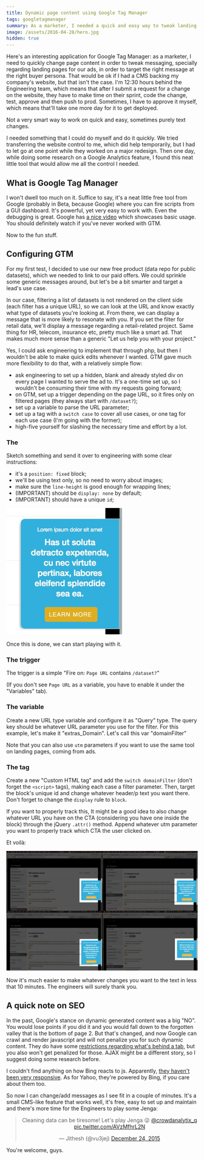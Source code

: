 ```yaml
---
title: Dynamic page content using Google Tag Manager
tags: googletagmanager
summary: As a marketer, I needed a quick and easy way to tweak landing pages messages targeted at buyer personas, without having to go through Engineering for small changes. Google Tag Manager let me do just that.
image: /assets/2016-04-28/hero.jpg
hidden: true
---
```


Here's an interesting application for Google Tag Manager: as a marketer, I need to quickly change page content in order to tweak messaging, specially regarding landing pages for our ads, in order to target the right message at the right buyer persona. That would be ok if I had a CMS backing my company's website, but that isn't the case. I'm 12:30 hours behind the Engineering team, which means that after I submit a request for a change on the website, they have to make time on their sprint, code the change, test, approve and then push to prod. Sometimes, I have to approve it myself, which means that'll take one more day for it to get deployed.

Not a very smart way to work on quick and easy, sometimes purely text changes.

I needed something that I could do myself and do it quickly. We tried transferring the website control to me, which did help temporarily, but I had to let go at one point while they worked on a major redesign. Then one day, while doing some research on a Google Analytics feature, I found this neat little tool that would allow me all the control I needed.

## What is Google Tag Manager

I won't dwell too much on it. Suffice to say, it's a neat little free tool from Google (probably in Beta, because Google) where you can fire scripts from a GUI dashboard. It's powerful, yet very easy to work with. Even the debugging is great. Google has <a href="https://www.youtube.com/watch?v=6s33_E-UhHQ" target="_blank">a nice video</a> which showcases basic usage. You should definitely watch if you've never worked with GTM.

Now to the fun stuff.


## Configuring GTM

For my first test, I decided to use our new free product (data repo for public datasets), which we needed to link to our paid offers. We could sprinkle some generic messages around, but let's be a bit smarter and target a lead's use case.

In our case, filtering a list of datasets is not rendered on the client side (each filter has a unique URL), so we can look at the URL and know exactly what type of datasets you're looking at. From there, we can display a message that is more likely to resonate with you. If you set the filter for retail data, we'll display a message regarding a retail-related project. Same thing for HR, telecom, insurance etc, pretty much like a smart ad. That makes much more sense than a generic "Let us help you with your project."

Yes, I could ask engineering to implement that through php, but then I wouldn't be able to make quick edits whenever I wanted. GTM gave much more flexibility to do that, with a relatively simple flow:

* ask engineering to set up a hidden, blank and already styled div on every page I wanted to serve the ad to. It's a one-time set up, so I wouldn't be consuming their time with my requests going forward;
* on GTM, set up a trigger depending on the page URL, so it fires only on filtered pages (they always start with `/dataset?`);
* set up a variable to parse the URL parameter;
* set up a tag with a `switch case` to cover all use cases, or one tag for each use case (I'm going with the former);
* high-five yourself for slashing the necessary time and effort by a lot.

### The <div>
Sketch something and send it over to engineering with some clear instructions:

* it's a `position: fixed` block;
* we'll be using text only, so no need to worry about images;
* make sure the `line-height` is good enough for wrapping lines;
* (IMPORTANT) should be `display: none` by default;
* (IMPORTANT) should have a unique `id`;

![Dynamic ad containing div](/assets/2016-04-28/dynamic-ad-containing-div.jpg)

Once this is done, we can start playing with it.


### The trigger
The trigger is a simple "Fire on: `Page URL` contains `/dataset?`"

(If you don't see `Page URL` as a variable, you have to enable it under the "Variables" tab).


### The variable
Create a new URL type variable and configure it as "Query" type. The query key should be whatever URL parameter you use for the filter. For this example, let's make it "extras_Domain". Let's call this var "domainFilter"

Note that you can also use `utm` parameters if you want to use the same tool on landing pages, coming from ads.

### The tag
Create a new "Custom HTML tag" and add the `switch domainFilter` (don't forget the `<script>` tags), making each case a filter parameter. Then, target the block's unique id and change whatever header/p text you want there. Don't forget to change the `display` rule to `block`.

If you want to properly track this, It might be a good idea to also change whatever URL you have on the CTA (considering you have one inside the block) through the jQuery `.attr()` method. Append whatever utm parameter you want to properly track which CTA the user clicked on.

Et voilà:

![Dynamic ad final result](/assets/2016-04-28/dynamic-ad-final-result.jpg)

Now it's much easier to make whatever changes you want to the text in less that 10 minutes. The engineers will surely thank you.


## A quick note on SEO
In the past, Google's stance on dynamic generated content was a big "NO". You would lose points if you did it and you would fall down to the forgotten valley that is the bottom of page 2. But that's changed, and now Google can crawl and render javascript and will not penalize you for such dynamic content. They do have some <a href="http://stackoverflow.com/questions/31637880/are-search-engines-going-to-see-my-dynamically-created-content-in-bootstrap-tabs/31638926#31638926" target="_blank">restrictions regarding what's behind a tab</a>, but you also won't get penalized for those. AJAX might be a different story, so I suggest doing some research before.

I couldn't find anything on how Bing reacts to js. Apparently, <a href="http://webmasters.stackexchange.com/questions/82783/does-bing-execute-javascript-when-crawling-and-indexing-web-pages-like-google" target="_blank">they haven't been very responsive</a>. As for Yahoo, they're powered by Bing, if you care about them too.

So now I can change/add messages as I see fit in a couple of minutes. It's a small CMS-like feature that works well, it's free, easy to set up and maintain and there's more time for the Engineers to play some Jenga:

<blockquote class="twitter-tweet" data-lang="en" align="center"><p lang="en" dir="ltr">Cleaning data can be tiresome! Let&#39;s play Jenga 😜 <a href="https://twitter.com/crowdanalytix_q">@crowdanalytix_q</a> <a href="https://t.co/AVzMfhrL2N">pic.twitter.com/AVzMfhrL2N</a></p>&mdash; Jithesh (@vu3jej) <a href="https://twitter.com/vu3jej/status/680024903970492416">December 24, 2015</a></blockquote>
<script async src="http://platform.twitter.com/widgets.js" charset="utf-8"></script>

You're welcome, guys.